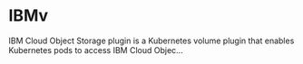 # IBMv
IBM Cloud Object Storage plugin is a Kubernetes volume plugin that enables Kubernetes pods to access IBM Cloud Objec…
